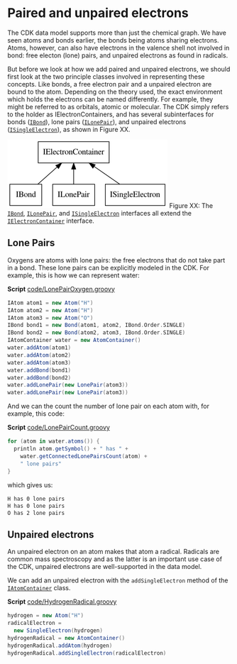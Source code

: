 # Paired and unpaired electrons

The CDK data model supports more than just the chemical graph.
We have seen atoms and bonds earlier, the bonds being atoms
sharing electrons. Atoms, however, can also have electrons
in the valence shell not involved in bond: free electon (lone)
pairs, and unpaired electrons as found in radicals.

But before we look at how we add paired and unpaired electrons,
we should first look at the two principle classes involved
in representing these concepts. Like bonds,
a free electron pair and a unpaired electron are bound to
the atom. Depending on the theory used, the exact environment
which holds the electrons can be named differently. For
example, they might be referred to as orbitals, atomic or
molecular. The CDK simply refers to the holder as
<a name="tp1">IElectronContainer</a>s, and has several subinterfaces
for bonds ([`IBond`](http://cdk.github.io/cdk/latest/docs/api/org/openscience/cdk/interfaces/IBond.html)), lone pairs ([`ILonePair`](http://cdk.github.io/cdk/latest/docs/api/org/openscience/cdk/interfaces/ILonePair.html)),
and unpaired electrons ([`ISingleElectron`](http://cdk.github.io/cdk/latest/docs/api/org/openscience/cdk/interfaces/ISingleElectron.html)), as
shown in Figure XX.

![](images/electronContainerInheritance.png)
Figure XX: The [`IBond`](http://cdk.github.io/cdk/latest/docs/api/org/openscience/cdk/interfaces/IBond.html), [`ILonePair`](http://cdk.github.io/cdk/latest/docs/api/org/openscience/cdk/interfaces/ILonePair.html), and [`ISingleElectron`](http://cdk.github.io/cdk/latest/docs/api/org/openscience/cdk/interfaces/ISingleElectron.html)
interfaces all extend the [`IElectronContainer`](http://cdk.github.io/cdk/latest/docs/api/org/openscience/cdk/interfaces/IElectronContainer.html) interface.


## Lone Pairs

Oxygens are atoms with <a name="tp2">lone pairs</a>: the free electrons that do
not take part in a bond. These lone pairs can be explicitly modeled
in the CDK. For example, this is how we can represent <a name="tp3">water</a>:

**Script** [code/LonePairOxygen.groovy](code/LonePairOxygen.code.md)
```groovy
IAtom atom1 = new Atom("H")
IAtom atom2 = new Atom("H")
IAtom atom3 = new Atom("O")
IBond bond1 = new Bond(atom1, atom2, IBond.Order.SINGLE)
IBond bond2 = new Bond(atom2, atom3, IBond.Order.SINGLE)
IAtomContainer water = new AtomContainer()
water.addAtom(atom1)
water.addAtom(atom2)
water.addAtom(atom3)
water.addBond(bond1)
water.addBond(bond2)
water.addLonePair(new LonePair(atom3))
water.addLonePair(new LonePair(atom3))
```

And we can the count the number of lone pair on each atom with,
for example, this code:

**Script** [code/LonePairCount.groovy](code/LonePairCount.code.md)
```groovy
for (atom in water.atoms()) {
  println atom.getSymbol() + " has " +
    water.getConnectedLonePairsCount(atom) +
    " lone pairs" 
}
```

which gives us:

```plain
H has 0 lone pairs
H has 0 lone pairs
O has 2 lone pairs
```

## Unpaired electrons

An <a name="tp4">unpaired electron</a> on an atom makes that atom a
<a name="tp5">radical</a>. Radicals are common mass spectroscopy and as the
latter is an important use case of the CDK, unpaired electrons
are well-supported in the data model.

We can add an unpaired electron with the `addSingleElectron`
method of the [`IAtomContainer`](http://cdk.github.io/cdk/latest/docs/api/org/openscience/cdk/interfaces/IAtomContainer.html) class.

**Script** [code/HydrogenRadical.groovy](code/HydrogenRadical.code.md)
```groovy
hydrogen = new Atom("H")
radicalElectron =
  new SingleElectron(hydrogen)
hydrogenRadical = new AtomContainer()
hydrogenRadical.addAtom(hydrogen)
hydrogenRadical.addSingleElectron(radicalElectron)
```

